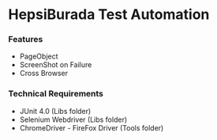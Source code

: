 # HepsiBurada Test Automation

### Features
- PageObject
- ScreenShot on Failure
- Cross Browser

### Technical Requirements 
- JUnit 4.0 (Libs folder)
- Selenium Webdriver (Libs folder)
- ChromeDriver - FireFox Driver (Tools folder)
